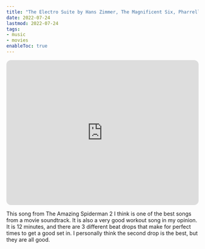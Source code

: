 ```yaml
---
title: "The Electro Suite by Hans Zimmer, The Magnificent Six, Pharrell Williams, and Johnny Marr"
date: 2022-07-24
lastmod: 2022-07-24
tags:
- music
- movies
enableToc: true
---
```

<iframe style="border-radius:12px" src="https://open.spotify.com/embed/track/7MyNaeme4s4l9MfBjRHRe6?utm_source=generator" width="100%" height="380" frameBorder="0" allowfullscreen="" allow="autoplay; clipboard-write; encrypted-media; fullscreen; picture-in-picture"></iframe>

This song from The Amazing Spiderman 2 I think is one of the best songs from a movie soundtrack. It is also a very good workout song in my opinion. It is 12 minutes, and there are 3 different beat drops that make for perfect times to get a good set in. I personally think the second drop is the best, but they are all good. 